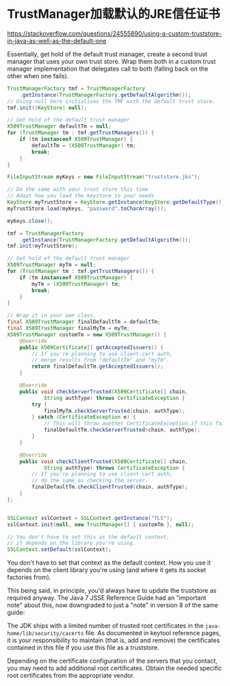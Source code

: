 # TrustManager加载默认的JRE信任证书

<https://stackoverflow.com/questions/24555890/using-a-custom-truststore-in-java-as-well-as-the-default-one>

Essentially, get hold of the default trust manager, create a second trust manager that 
uses your own trust store. Wrap them both in a custom trust manager implementation that 
delegates call to both (falling back on the other when one fails).

```java
TrustManagerFactory tmf = TrustManagerFactory
    .getInstance(TrustManagerFactory.getDefaultAlgorithm());
// Using null here initialises the TMF with the default trust store.
tmf.init((KeyStore) null);

// Get hold of the default trust manager
X509TrustManager defaultTm = null;
for (TrustManager tm : tmf.getTrustManagers()) {
    if (tm instanceof X509TrustManager) {
        defaultTm = (X509TrustManager) tm;
        break;
    }
}

FileInputStream myKeys = new FileInputStream("truststore.jks");

// Do the same with your trust store this time
// Adapt how you load the keystore to your needs
KeyStore myTrustStore = KeyStore.getInstance(KeyStore.getDefaultType());
myTrustStore.load(myKeys, "password".toCharArray());

myKeys.close();

tmf = TrustManagerFactory
    .getInstance(TrustManagerFactory.getDefaultAlgorithm());
tmf.init(myTrustStore);

// Get hold of the default trust manager
X509TrustManager myTm = null;
for (TrustManager tm : tmf.getTrustManagers()) {
    if (tm instanceof X509TrustManager) {
        myTm = (X509TrustManager) tm;
        break;
    }
}

// Wrap it in your own class.
final X509TrustManager finalDefaultTm = defaultTm;
final X509TrustManager finalMyTm = myTm;
X509TrustManager customTm = new X509TrustManager() {
    @Override
    public X509Certificate[] getAcceptedIssuers() {
        // If you're planning to use client-cert auth,
        // merge results from "defaultTm" and "myTm".
        return finalDefaultTm.getAcceptedIssuers();
    }

    @Override
    public void checkServerTrusted(X509Certificate[] chain,
            String authType) throws CertificateException {
        try {
            finalMyTm.checkServerTrusted(chain, authType);
        } catch (CertificateException e) {
            // This will throw another CertificateException if this fails too.
            finalDefaultTm.checkServerTrusted(chain, authType);
        }
    }

    @Override
    public void checkClientTrusted(X509Certificate[] chain,
            String authType) throws CertificateException {
        // If you're planning to use client-cert auth,
        // do the same as checking the server.
        finalDefaultTm.checkClientTrusted(chain, authType);
    }
};


SSLContext sslContext = SSLContext.getInstance("TLS");
sslContext.init(null, new TrustManager[] { customTm }, null);

// You don't have to set this as the default context,
// it depends on the library you're using.
SSLContext.setDefault(sslContext);
```

You don't have to set that context as the default context. How you use it depends on 
the client library you're using (and where it gets its socket factories from).

This being said, in principle, you'd always have to update the truststore as 
required anyway. The Java 7 JSSE Reference Guide had an "important note" about this, 
now downgraded to just a "note" in version 8 of the same guide:

The JDK ships with a limited number of trusted root certificates in the 
`java-home/lib/security/cacerts` file. As documented in keytool reference pages, 
it is your responsibility to maintain (that is, add and remove) the certificates 
contained in this file if you use this file as a truststore.

Depending on the certificate configuration of the servers that you contact, 
you may need to add additional root certificates. Obtain the needed specific root 
certificates from the appropriate vendor.


